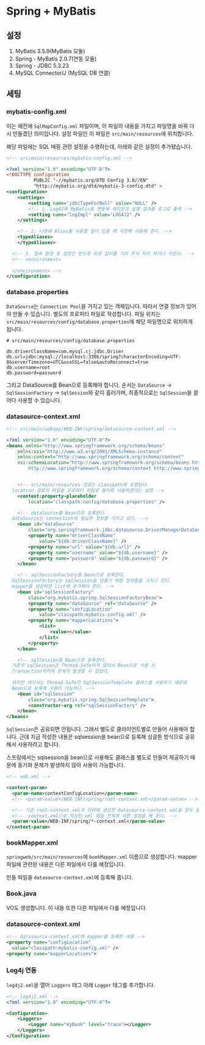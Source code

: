 # Spring + MyBatis

## 설정
1. MyBatis 3.5.9(MyBatis 모듈)
2. Spring - MyBatis 2.0.7(연동 모듈)
3. Spring - JDBC 5.3.23
4. MySQL Connector/J (MySQL DB 연결)

## 세팅
### mybatis-config.xml

이는 예전에 <code>SqlMapConfig.xml</code> 파일이며, 이 파일의 내용을 가지고 파일명을 바꿔 다시 만들겠단 의미입니다.
설정 파일인 이 파일은 <code>src/main/resources</code>에 위치합니다.

해당 파일에는 SQL 매핑 관련 설정을 수행하는데, 아래와 같은 설정이 추가됐습니다.

```xml
<!-- src/main/resources/mybatis-config.xml -->

<?xml version="1.0" encoding="UTF-8"?>
<!DOCTYPE configuration 
          PUBLIC "-//mybatis.org/DTD Config 3.0//EN" 
          "http://mybatis.org/dtd/mybatis-3-config.dtd" >
<configuration>
	<settings>
		<setting name="jdbcTypeForNull" value="NULL" />
		<!-- 1. Log4J와 MyBatis를 연동해 쿼리문과 실행 결과를 로그로 출력 -->
		<setting name="logImpl" value="LOG4J2" />
	</settings>

	<!-- 2. 나중에 Alias를 사용할 일이 있을 때 지정해 사용해 준다. -->
	<typeAliases>
	</typeAliases>

  <!-- 3. 접속 환경 등 설정은 빈으로 따로 잡아줄 거라 주석 처리 하거나 지운다. -->
  <!-- <environment>
  
  </environment> -->
</configuration>
```

### database.properties
<code>DataSource</code>는 <code>Connection Pool</code>을 가지고 있는 객체입니다. 따라서 연결 정보가 있어야 만들 수 있습니다. 별도의 프로퍼티 파일로 작성합니다. 파일 위치는 <code>src/main/resources/config/database.properties</code>에 해당 파일명으로 위치하게 됩니다.

```properties
# src/main/resources/config/database.properties

db.driverClassName=com.mysql.cj.jdbc.Driver
db.url=jdbc:mysql://localhost:3306/spring?characterEncoding=UTF-8&serverTimezone=UTC&useSSL=false&autoReconnect=true
db.username=root
db.password=password
```

그리고 DataSource를 Bean으로 등록해야 합니다. 순서는 <code>DataSource</code> -> <code>SqlSessionFactory</code> -> <code>SqlSession</code>와 같이 흘러가며, 최종적으로는 <code>SqlSession</code>을 끌어다 사용할 수 있습니다.

### datasource-context.xml
```xml
<!-- src/main/webapp/WEB-INF/spring/datasource-context.xml -->

<?xml version="1.0" encoding="UTF-8"?>
<beans xmlns="http://www.springframework.org/schema/beans"
	xmlns:xsi="http://www.w3.org/2001/XMLSchema-instance"
	xmlns:context="http://www.springframework.org/schema/context"
	xsi:schemaLocation="http://www.springframework.org/schema/beans http://www.springframework.org/schema/beans/spring-beans.xsd
		http://www.springframework.org/schema/context http://www.springframework.org/schema/context/spring-context-4.3.xsd">


	<!-- src/main/resources 경로는 classpath에 포함된다.
  location 경로의 파일을 프로퍼티 파일로 불러와 사용하겠다는 설정 -->
	<context:property-placeholder
		location="classpath:config/database.properties" />

	<!-- dataSource를 Bean으로 등록한다.
  dataSource는 connection에 필요한 정보를 가지고 있다. -->
	<bean id="dataSource"
		class="org.springframework.jdbc.datasource.DriverManagerDataSource">
		<property name="driverClassName"
			value="${db.driverClassName}" />
		<property name="url" value="${db.url}" />
		<property name="username" value="${db.username}" />
		<property name="password" value="${db.password}" />
	</bean>

	<!-- sqlSessionFactory를 Bean으로 등록한다.
  SqlSessionFactory는 SqlSession을 만들기 위한 정보들을 가지고 있다.
  mapper를 생성하면 list에 추가해야 한다. -->
	<bean id="sqlSessionFactory"
		class="org.mybatis.spring.SqlSessionFactoryBean">
		<property name="dataSource" ref="dataSource" />
		<property name="configLocation"
			value="classpath:mybatis-config.xml" />
		<property name="mapperLocations">
			<list>
				<value></value>
			</list>
		</property>
	</bean>

	<!-- sqlSession를 Bean으로 등록한다.
  기존의 sqlSession은 Thread-Safe하지 않아서 Bean으로 사용 시 
  Transaction처리에 문제가 발생할 수 있었다.
  
  하지만 여기서는 Thread-Safe한 SqlSessionTemplate 클래스를 사용하기 때문에
  Bean으로 등록해 사용이 가능하다. -->
	<bean id="sqlSession"
		class="org.mybatis.spring.SqlSessionTemplate">
		<constructor-arg ref="sqlSessionFactory" />
	</bean>
</beans>
```

<code>SqlSession</code>은 공유되면 안됩니다. 그래서 별도로 클라이언트별로 만들어 사용해야 합니다. 근데 지금 작성한 내용은 sqlsession을 bean으로 등록해 싱글톤 방식으로 공유해서 사용하려고 합니다.

스프링에서는 sqlsession을 bean으로 사용해도 클래스를 별도로 만들어 제공하기 때문에 동기화 문제가 발생하지 않아 사용이 가능합니다. 

```xml
<!-- web.xml -->

<context-param>
  <param-name>contextConfigLocation</param-name>
  <!-- <param-value>/WEB-INF/spring/root-context.xml</param-value> -->

  <!-- 기존 root-context.xml과 이번에 생성한 datasource-context.xml을 모두 불러오기 위해 -->
  <!-- -context.xml으로 작성된 xml 파일 전체에 대한 설정을 해 준다. -->
  <param-value>/WEB-INF/spring/*-context.xml</param-value>
</context-param>
```

### bookMapper.xml

<code>springweb/src/main/resources</code>에 <code>bookMapper.xml</code> 이름으로 생성합니다. mapper 파일에 관련된 내용은 다른 파일에서 다룰 예정입니다.

만들 파일을 <code>datasource-context.xml</code>에 등록해 줍니다.

### Book.java
 
VO도 생성합니다. 이 내용 또한 다른 파일에서 다룰 예정입니다.

### datasource-context.xml

```xml
<!-- datasource-context.xml에 mapper를 등록한 내용 -->
<property name="configLocation"
  value="classpath:mybatis-config.xml" />
<property name="mapperLocations">
```

### Log4j 연동

<code>log4j2.xml</code>을 열어 <code>Loggers</code> 태그 아래 <code>Logger</code> 태그를 추가합니다.

```xml
<!-- log4j2.xml -->
<?xml version="1.0" encoding="UTF-8"?>

<Configuration>
	<Loggers>
		<Logger name="myBook" level="trace"></Logger>
	</Loggers>
</Configuration>
```